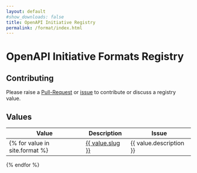 ```yaml
---
layout: default
#show_downloads: false
title: OpenAPI Initiative Registry
permalink: /format/index.html
---
```


# OpenAPI Initiative Formats Registry

## Contributing

Please raise a [Pull-Request]() or [issue]() to contribute or discuss a registry value.

## Values

|Value|Description|Issue|
|---|---|---|
{% for value in site.format %}| <a href="/registry/format/{{ value.slug }}.html">{{ value.slug }}</a> | {{ value.description }} | {{ value.issue }} |
{% endfor %}

